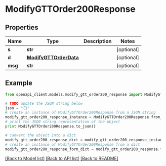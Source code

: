 # ModifyGTTOrder200Response


## Properties

Name | Type | Description | Notes
------------ | ------------- | ------------- | -------------
**s** | **str** |  | [optional] 
**d** | [**ModifyGTTOrderData**](ModifyGTTOrderData.md) |  | [optional] 
**msg** | **str** |  | [optional] 

## Example

```python
from openapi_client.models.modify_gtt_order200_response import ModifyGTTOrder200Response

# TODO update the JSON string below
json = "{}"
# create an instance of ModifyGTTOrder200Response from a JSON string
modify_gtt_order200_response_instance = ModifyGTTOrder200Response.from_json(json)
# print the JSON string representation of the object
print ModifyGTTOrder200Response.to_json()

# convert the object into a dict
modify_gtt_order200_response_dict = modify_gtt_order200_response_instance.to_dict()
# create an instance of ModifyGTTOrder200Response from a dict
modify_gtt_order200_response_form_dict = modify_gtt_order200_response.from_dict(modify_gtt_order200_response_dict)
```
[[Back to Model list]](../README.md#documentation-for-models) [[Back to API list]](../README.md#documentation-for-api-endpoints) [[Back to README]](../README.md)


